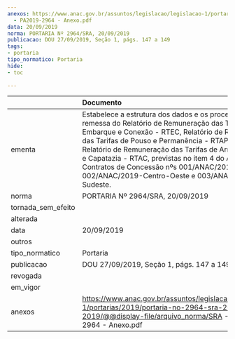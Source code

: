 ```yaml
---
anexos: https://www.anac.gov.br/assuntos/legislacao/legislacao-1/portarias/2019/portaria-no-2964-sra-20-09-2019/@@display-file/arquivo_norma/SRA
  - PA2019-2964 - Anexo.pdf
data: 20/09/2019
norma: PORTARIA Nº 2964/SRA, 20/09/2019
publicacao: DOU 27/09/2019, Seção 1, págs. 147 a 149
tags:
- portaria
tipo_normatico: Portaria
hide: 
- toc 
 
---
```


|                    | Documento                                                                                                                                                                                                                                                                                                                                                                                                                      |
|:-------------------|:-------------------------------------------------------------------------------------------------------------------------------------------------------------------------------------------------------------------------------------------------------------------------------------------------------------------------------------------------------------------------------------------------------------------------------|
| ementa             | Estabelece a estrutura dos dados e os procedimentos de remessa do Relatório de Remuneração das Tarifas de Embarque e Conexão - RTEC, Relatório de Remuneração das Tarifas de Pouso e Permanência - RTAP e do Relatório de Remuneração das Tarifas de Armazenagem e Capatazia - RTAC, previstas no item 4 do Anexo 4 dos Contratos de Concessão nºs 001/ANAC/2019-Nordeste, 002/ANAC/2019-Centro-Oeste e 003/ANAC/2019-Sudeste. |
| norma              | PORTARIA Nº 2964/SRA, 20/09/2019                                                                                                                                                                                                                                                                                                                                                                                               |
| tornada_sem_efeito |                                                                                                                                                                                                                                                                                                                                                                                                                                |
| alterada           |                                                                                                                                                                                                                                                                                                                                                                                                                                |
| data               | 20/09/2019                                                                                                                                                                                                                                                                                                                                                                                                                     |
| outros             |                                                                                                                                                                                                                                                                                                                                                                                                                                |
| tipo_normatico     | Portaria                                                                                                                                                                                                                                                                                                                                                                                                                       |
| publicacao         | DOU 27/09/2019, Seção 1, págs. 147 a 149                                                                                                                                                                                                                                                                                                                                                                                       |
| revogada           |                                                                                                                                                                                                                                                                                                                                                                                                                                |
| em_vigor           |                                                                                                                                                                                                                                                                                                                                                                                                                                |
| anexos             | https://www.anac.gov.br/assuntos/legislacao/legislacao-1/portarias/2019/portaria-no-2964-sra-20-09-2019/@@display-file/arquivo_norma/SRA - PA2019-2964 - Anexo.pdf                                                                                                                                                                                                                                                             |